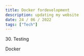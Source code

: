 ```yaml
---
title: Docker fordevelopment
description: updating my website
date: 24 / 06 / 2022
tags: ["Tech"]
---
```


<p>30. Testing</p>

<p> 
Docker
</p>


<img src="/Blog/20220623-1.png" alt="">
<img src="/Blog/20220623-2.png" alt="">
